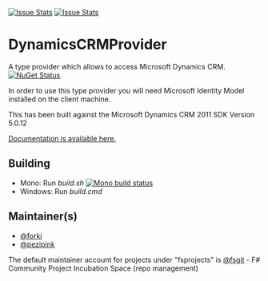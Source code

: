 [![Issue Stats](http://issuestats.com/github/fsprojects/DynamicsCRMProvider/badge/issue)](http://issuestats.com/github/fsprojects/DynamicsCRMProvider)
[![Issue Stats](http://issuestats.com/github/fsprojects/DynamicsCRMProvider/badge/pr)](http://issuestats.com/github/fsprojects/DynamicsCRMProvider)

DynamicsCRMProvider
===================

A type provider which allows to access Microsoft Dynamics CRM. [![NuGet Status](http://img.shields.io/nuget/v/DynamicsCRMProvider.svg?style=flat)](https://www.nuget.org/packages/DynamicsCRMProvider/)

In order to use this type provider you will need Microsoft Identity Model installed on the client machine.

This has been built against the Microsoft Dynamics CRM 2011 SDK Version 5.0.12

<a href="http://fsprojects.github.io/DynamicsCRMProvider" target="_blank">Documentation is available here.</a>

## Building

* Mono: Run *build.sh*  [![Mono build status](https://travis-ci.org/fsprojects/DynamicsCRMProvider.png)](https://travis-ci.org/fsprojects/DynamicsCRMProvider)
* Windows: Run *build.cmd* 
 

## Maintainer(s)

- [@forki](https://github.com/forki)
- [@pezipink](https://github.com/pezipink)

The default maintainer account for projects under "fsprojects" is [@fsgit](https://github.com/fsgit) - F# Community Project Incubation Space (repo management)
